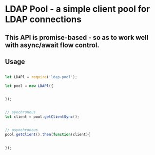 

# LDAP Pool - a simple client pool for LDAP connections

## This API is promise-based - so as to work well with async/await flow control.



## Usage

```javascript

let LDAPl = require('ldap-pool');

let pool = new LDAPl({


});


// synchronous
let client = pool.getClientSync();


// asynchronous
pool.getClient().then(function(client){
  
  
});





```
